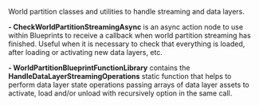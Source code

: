 World partition classes and utilities to handle streaming and data layers.

**- CheckWorldPartitionStreamingAsync** is an async action node to use within Blueprints to receive a callback when world partition streaming has finished. Useful when it is necessary to check that everything is loaded, after loading or activating new data layers, etc.

**- WorldPartitionBlueprintFunctionLibrary** contains the **HandleDataLayerStreamingOperations** static function that helps to perform data layer state operations passing arrays of data layer assets to activate, load and/or unload with recursively option in the same call.
